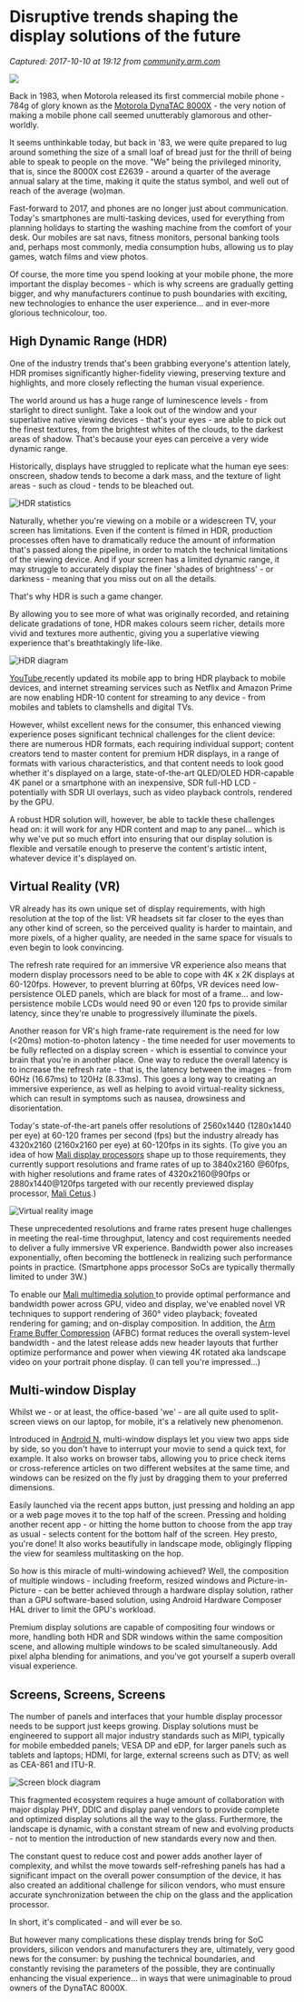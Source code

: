 # Disruptive trends shaping the display solutions of the future

_Captured: 2017-10-10 at 19:12 from [community.arm.com](https://community.arm.com/graphics/b/blog/posts/disruptive-trends-shaping-the-display-solutions-of-the-future?utm_source=Social&utm_medium=Organic&utm_campaign=MPG)_

![](https://community.arm.com/cfs-filesystemfile/__key/communityserver-components-secureimagefileviewer/communityserver-blogs-components-weblogfiles-00-00-00-20-66/mobile-phone-image.jpg_2D00_800x400x2.jpg?_=636428137795980439)

Back in 1983, when Motorola released its first commercial mobile phone - 784g of glory known as the [Motorola DynaTAC 8000X](https://en.wikipedia.org/wiki/Motorola_DynaTAC) - the very notion of making a mobile phone call seemed unutterably glamorous and other-worldly.

It seems unthinkable today, but back in '83, we were quite prepared to lug around something the size of a small loaf of bread just for the thrill of being able to speak to people on the move. "We" being the privileged minority, that is, since the 8000X cost £2639 - around a quarter of the average annual salary at the time, making it quite the status symbol, and well out of reach of the average (wo)man.

Fast-forward to 2017, and phones are no longer just about communication. Today's smartphones are multi-tasking devices, used for everything from planning holidays to starting the washing machine from the comfort of your desk. Our mobiles are sat navs, fitness monitors, personal banking tools and, perhaps most commonly, media consumption hubs, allowing us to play games, watch films and view photos.

Of course, the more time you spend looking at your mobile phone, the more important the display becomes - which is why screens are gradually getting bigger, and why manufacturers continue to push boundaries with exciting, new technologies to enhance the user experience… and in ever-more glorious technicolour, too.

## High Dynamic Range (HDR)

One of the industry trends that's been grabbing everyone's attention lately, HDR promises significantly higher-fidelity viewing, preserving texture and highlights, and more closely reflecting the human visual experience.

The world around us has a huge range of luminescence levels - from starlight to direct sunlight. Take a look out of the window and your superlative native viewing devices - that's your eyes - are able to pick out the finest textures, from the brightest whites of the clouds, to the darkest areas of shadow. That's because your eyes can perceive a very wide dynamic range.

Historically, displays have struggled to replicate what the human eye sees: onscreen, shadow tends to become a dark mass, and the texture of light areas - such as cloud - tends to be bleached out.

![HDR statistics](https://community.arm.com/resized-image/__size/300x0/__key/communityserver-blogs-components-weblogfiles/00-00-00-20-66/HDR-display-stats.png)

Naturally, whether you're viewing on a mobile or a widescreen TV, your screen has limitations. Even if the content is filmed in HDR, production processes often have to dramatically reduce the amount of information that's passed along the pipeline, in order to match the technical limitations of the viewing device. And if your screen has a limited dynamic range, it may struggle to accurately display the finer 'shades of brightness' - or darkness - meaning that you miss out on all the details.

That's why HDR is such a game changer.

By allowing you to see more of what was originally recorded, and retaining delicate gradations of tone, HDR makes colours seem richer, details more vivid and textures more authentic, giving you a superlative viewing experience that's breathtakingly life-like.

![HDR diagram](https://community.arm.com/resized-image/__size/1040x0/__key/communityserver-blogs-components-weblogfiles/00-00-00-20-66/1882.HDR-diagram.png)

[YouTube ](https://techcrunch.com/2017/09/08/youtube-launches-hdr-playback-on-select-mobile-devices/)recently updated its mobile app to bring HDR playback to mobile devices, and internet streaming services such as Netflix and Amazon Prime are now enabling HDR-10 content for streaming to any device - from mobiles and tablets to clamshells and digital TVs.

However, whilst excellent news for the consumer, this enhanced viewing experience poses significant technical challenges for the client device: there are numerous HDR formats, each requiring individual support; content creators tend to master content for premium HDR displays, in a range of formats with various characteristics, and that content needs to look good whether it's displayed on a large, state-of-the-art QLED/OLED HDR-capable 4K panel or a smartphone with an inexpensive, SDR full-HD LCD - potentially with SDR UI overlays, such as video playback controls, rendered by the GPU.

A robust HDR solution will, however, be able to tackle these challenges head on: it will work for any HDR content and map to any panel… which is why we've put so much effort into ensuring that our display solution is flexible and versatile enough to preserve the content's artistic intent, whatever device it's displayed on.

## Virtual Reality (VR)

VR already has its own unique set of display requirements, with high resolution at the top of the list: VR headsets sit far closer to the eyes than any other kind of screen, so the perceived quality is harder to maintain, and more pixels, of a higher quality, are needed in the same space for visuals to even begin to look convincing.

The refresh rate required for an immersive VR experience also means that modern display processors need to be able to cope with 4K x 2K displays at 60-120fps. However, to prevent blurring at 60fps, VR devices need low-persistence OLED panels, which are black for most of a frame… and low-persistence mobile LCDs would need 90 or even 120 fps to provide similar latency, since they're unable to progressively illuminate the pixels.

Another reason for VR's high frame-rate requirement is the need for low (<20ms) motion-to-photon latency - the time needed for user movements to be fully reflected on a display screen - which is essential to convince your brain that you're in another place. One way to reduce the overall latency is to increase the refresh rate - that is, the latency between the images - from 60Hz (16.67ms) to 120Hz (8.33ms). This goes a long way to creating an immersive experience, as well as helping to avoid virtual-reality sickness, which can result in symptoms such as nausea, drowsiness and disorientation.

Today's state-of-the-art panels offer resolutions of 2560x1440 (1280x1440 per eye) at 60-120 frames per second (fps) but the industry already has 4320x2160 (2160x2160 per eye) at 60-120fps in its sights. (To give you an idea of how [Mali display processors](https://www.arm.com/products/graphics-and-multimedia/mali-display) shape up to those requirements, they currently support resolutions and frame rates of up to 3840x2160 @60fps, with higher resolutions and frame rates of 4320x2160@90fps or 2880x1440@120fps targeted with our recently previewed display processor, [Mali Cetus](https://community.arm.com/graphics/b/blog/posts/mali-cetus-preview-driving-display).)

![ Virtual reality image](https://community.arm.com/resized-image/__size/1040x0/__key/communityserver-blogs-components-weblogfiles/00-00-00-20-66/Graphics-VR-Headset.jpg)

These unprecedented resolutions and frame rates present huge challenges in meeting the real-time throughput, latency and cost requirements needed to deliver a fully immersive VR experience. Bandwidth power also increases exponentially, often becoming the bottleneck in realizing such performance points in practice. (Smartphone apps processor SoCs are typically thermally limited to under 3W.)

To enable our [Mali multimedia solution ](https://www.arm.com/products/graphics-and-multimedia/mali-technologies)to provide optimal performance and bandwidth power across GPU, video and display, we've enabled novel VR techniques to support rendering of 360° video playback; foveated rendering for gaming; and on-display composition. In addition, the [Arm Frame Buffer Compression](https://developer.arm.com/technologies/graphics-technologies/arm-frame-buffer-compression) (AFBC) format reduces the overall system-level bandwidth - and the latest release adds new header layouts that further optimize performance and power when viewing 4K rotated aka landscape video on your portrait phone display. (I can tell you're impressed…)

## Multi-window Display

Whilst we - or at least, the office-based 'we' - are all quite used to split-screen views on our laptop, for mobile, it's a relatively new phenomenon.

Introduced in [Android N](https://en.wikipedia.org/wiki/Android_Nougat), multi-window displays let you view two apps side by side, so you don't have to interrupt your movie to send a quick text, for example. It also works on browser tabs, allowing you to price check items or cross-reference articles on two different websites at the same time, and windows can be resized on the fly just by dragging them to your preferred dimensions.

Easily launched via the recent apps button, just pressing and holding an app or a web page moves it to the top half of the screen. Pressing and holding another recent app - or hitting the home button to choose from the app tray as usual - selects content for the bottom half of the screen. Hey presto, you're done! It also works beautifully in landscape mode, obligingly flipping the view for seamless multitasking on the hop.

So how is this miracle of multi-windowing achieved? Well, the composition of multiple windows - including freeform, resized windows and Picture-in-Picture - can be better achieved through a hardware display solution, rather than a GPU software-based solution, using Android Hardware Composer HAL driver to limit the GPU's workload.

Premium display solutions are capable of compositing four windows or more, handling both HDR and SDR windows within the same composition scene, and allowing multiple windows to be scaled simultaneously. Add pixel alpha blending for animations, and you've got yourself a superb overall visual experience.

## Screens, Screens, Screens

The number of panels and interfaces that your humble display processor needs to be support just keeps growing. Display solutions must be engineered to support all major industry standards such as MIPI, typically for mobile embedded panels; VESA DP and eDP, for larger panels such as tablets and laptops; HDMI, for large, external screens such as DTV; as well as CEA-861 and ITU-R.

![ Screen block diagram](https://community.arm.com/resized-image/__size/1040x0/__key/communityserver-blogs-components-weblogfiles/00-00-00-20-66/0726.Screens-block-diagram.png)

This fragmented ecosystem requires a huge amount of collaboration with major display PHY, DDIC and display panel vendors to provide complete and optimized display solutions all the way to the glass. Furthermore, the landscape is dynamic, with a constant stream of new and evolving products - not to mention the introduction of new standards every now and then.

The constant quest to reduce cost and power adds another layer of complexity, and whilst the move towards self-refreshing panels has had a significant impact on the overall power consumption of the device, it has also created an additional challenge for silicon vendors, who must ensure accurate synchronization between the chip on the glass and the application processor.

In short, it's complicated - and will ever be so.

But however many complications these display trends bring for SoC providers, silicon vendors and manufacturers they are, ultimately, very good news for the consumer: by pushing the technical boundaries, and constantly revising the parameters of the possible, they are continually enhancing the visual experience… in ways that were unimaginable to proud owners of the DynaTAC 8000X.
